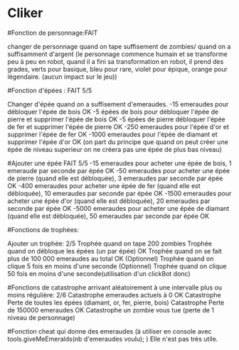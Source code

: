 # Cliker

#Fonction de personnage:FAIT

changer de personnage quand on tape suffisement de zombies/ quand on a suffisamment d'argent
(le personnage commence humain et se transforme peu à peu en robot, quand il a fini sa transformation en robot,
il prend des grades, verts pour basique, bleu pour rare, violet pour épique, orange pour légendaire.
(aucun impact sur le jeu))

#Fonction d'épées : FAIT 5/5

Changer d'épée quand on a suffisement d'emeraudes. 
	-15 emeraudes pour débloquer l'épée de bois OK
	-5 épées de bois pour débloquer l'épée de pierre et supprimer l'épée de bois OK
	-5 épées de pierre débloquer l'épée de fer et supprimer l'épée de pierre OK
	-250 emeraudes pour l'épée d'or et supprimer l'épée de fer OK
	-1000 emeraudes pour l'épée de diamant et supprimer l'épée d'or OK
(on part du principe que quand on peut créer une épée de niveau superieur on ne créera pas une épée de plus bas niveau)

#Ajouter une épée FAIT 5/5
	-15 emeraudes pour acheter une épée de bois, 1 emeraude par seconde par épée OK
	-50 emeraudes pour acheter une épée de pierre (quand elle est débloquée), 3 emeraudes par seconde par épée OK
	-400 emeraudes pour acheter une épée de fer (quand elle est débloquée), 10 emeraudes par seconde par épée OK 
	-1500 emeraudes pour acheter une épée d'or (quand elle est débloquée), 20 emeraudes par seconde par épée OK
	-5000 emeraudes pour acheter une épée de diamant (quand elle est débloquée), 50 emeraudes par seconde par épée OK

#Fonctions de trophées:

Ajouter un trophée: 2/5
	Trophée quand on tape 200 zombies 
	Trophée quand on débloque les épées (un par épée) OK
	Trophée quand on se fait plus de 100 000 emeraudes au total OK
	(Optionnel) Trophée quand on clique 5 fois en moins d'une seconde
	(Optionnel) Trophée quand on clique 50 fois en moins d'une seconde(utilisation d'un clickBot donc)

#Fonctions de catastrophe arrivant aléatoirement à une intervalle plus ou moins régulière: 2/6
	Catastrophe emeraudes actuels à 0 OK
	Catastrophe Perte de toutes les épées (diamant, or, fer, pierre, bois) 
	Catastrophe Perte de 150000 emeraudes OK
	Catastrophe un zombie vous tue (perte de 1 niveau de personnage)

#Fonction cheat 
qui donne des emeraudes (à utiliser en console avec tools.giveMeEmeralds(nb d'emeraudes voulu); )
Elle n'est pas très utile.
	
